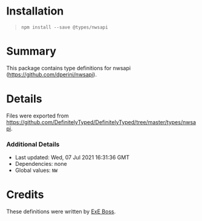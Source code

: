 # Installation
> `npm install --save @types/nwsapi`

# Summary
This package contains type definitions for nwsapi (https://github.com/dperini/nwsapi).

# Details
Files were exported from https://github.com/DefinitelyTyped/DefinitelyTyped/tree/master/types/nwsapi.

### Additional Details
 * Last updated: Wed, 07 Jul 2021 16:31:36 GMT
 * Dependencies: none
 * Global values: `NW`

# Credits
These definitions were written by [ExE Boss](https://github.com/ExE-Boss).
